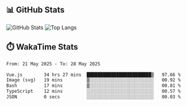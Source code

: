 ## 📊 GitHub Stats
![GitHub Stats](https://github-readme-stats.vercel.app/api?username=fe-brweb&show_icons=true&theme=shades-of-purple)
![Top Langs](https://github-readme-stats.vercel.app/api/top-langs/?username=fe-brweb&layout=compact&theme=shades-of-purple)

## ⏱️ WakaTime Stats
<!--START_SECTION:waka-->

```txt
From: 21 May 2025 - To: 28 May 2025

Vue.js        34 hrs 27 mins  ████████████████████████▒   97.66 %
Image (svg)   19 mins         ▒░░░░░░░░░░░░░░░░░░░░░░░░   00.92 %
Bash          17 mins         ▒░░░░░░░░░░░░░░░░░░░░░░░░   00.81 %
TypeScript    12 mins         ░░░░░░░░░░░░░░░░░░░░░░░░░   00.57 %
JSON          0 secs          ░░░░░░░░░░░░░░░░░░░░░░░░░   00.03 %
```

<!--END_SECTION:waka-->
